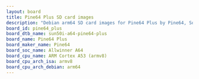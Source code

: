 ```yaml
---
layout: board
title: Pine64 Plus SD card images
description: "Debian arm64 SD card images for Pine64 Plus by Pine64, SoC: Allwinner A64, CPU ISA: armv8"
board_id: pine64_plus
board_dtb_name: sun50i-a64-pine64-plus
board_name: Pine64 Plus
board_maker_name: Pine64
board_soc_name: Allwinner A64
board_cpu_name: ARM Cortex A53 (armv8)
board_cpu_arch_isa: armv8
board_cpu_arch_debian: arm64
---
```

